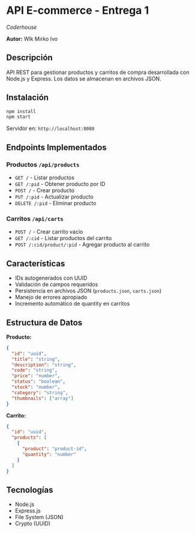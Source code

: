 # API E-commerce - Entrega 1

*Coderhouse*

**Autor:** Wlk Mirko Ivo

## Descripción

API REST para gestionar productos y carritos de compra desarrollada con Node.js y Express. Los datos se almacenan en archivos JSON.

## Instalación

```bash
npm install
npm start
```

Servidor en: `http://localhost:8080`

## Endpoints Implementados

### Productos `/api/products`
- `GET /` - Listar productos
- `GET /:pid` - Obtener producto por ID
- `POST /` - Crear producto
- `PUT /:pid` - Actualizar producto 
- `DELETE /:pid` - Eliminar producto

### Carritos `/api/carts`
- `POST /` - Crear carrito vacío
- `GET /:cid` - Listar productos del carrito
- `POST /:cid/product/:pid` - Agregar producto al carrito

## Características

- IDs autogenerados con UUID
- Validación de campos requeridos
- Persistencia en archivos JSON (`products.json`, `carts.json`)
- Manejo de errores apropiado
- Incremento automático de quantity en carritos

## Estructura de Datos

**Producto:**
```json
{
  "id": "uuid",
  "title": "string",
  "description": "string", 
  "code": "string",
  "price": "number",
  "status": "boolean",
  "stock": "number",
  "category": "string",
  "thumbnails": ["array"]
}
```

**Carrito:**
```json
{
  "id": "uuid",
  "products": [
    {
      "product": "product-id",
      "quantity": "number"
    }
  ]
}
```

## Tecnologías

- Node.js
- Express.js
- File System (JSON)
- Crypto (UUID)
